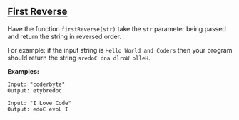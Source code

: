 ## [First Reverse](https://solers.coderbyte.com/editor/First%20Reverse:Java)

Have the function `firstReverse(str)` take the `str` parameter being passed and return the string in reversed order. 

For example: if the input string is `Hello World and Coders` then your program should return the string `sredoC dna dlroW olleH`.

**Examples:**
````
Input: "coderbyte"
Output: etybredoc
````

````
Input: "I Love Code"
Output: edoC evoL I
````